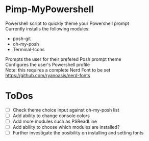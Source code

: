 # Pimp-MyPowershell
Powershell script to quickly theme your Powershell prompt  
Currently installs the following modules:
- posh-git
- oh-my-posh
- Terminal-Icons

Prompts the user for their prefered Posh prompt theme  
Configures the user's Powershell profile  
Note: this requires a complete Nerd Font to be set https://github.com/ryanoasis/nerd-fonts

# ToDos
- [ ] Check theme choice input against oh-my-posh list
- [ ] Add ability to change console colors
- [ ] Add more modules such as PSReadLine
- [ ] Add ability to choose which modules are installed?
- [ ] Further investigate the posibility on installing and setting fonts